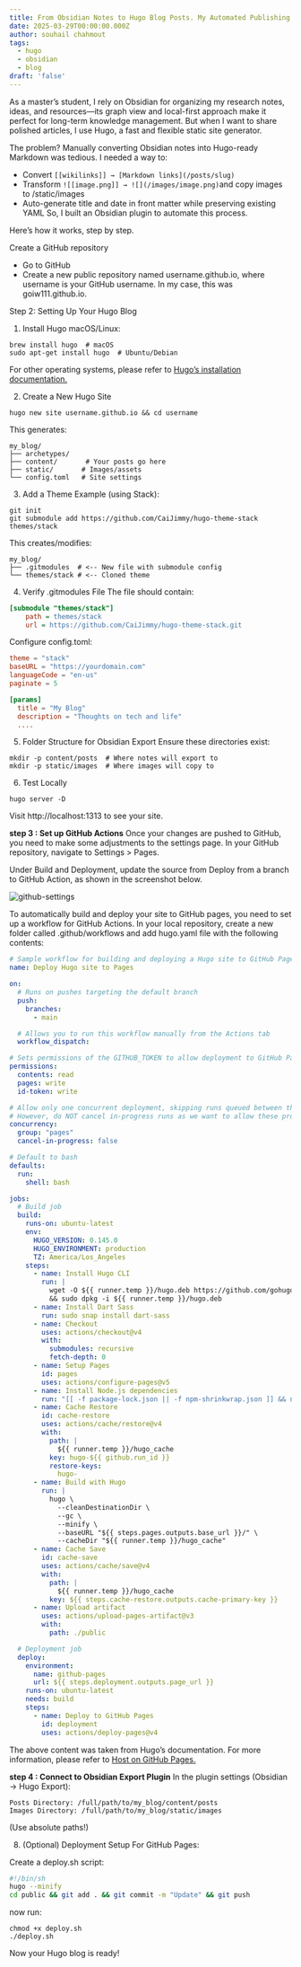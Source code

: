 ```yaml
---
title: From Obsidian Notes to Hugo Blog Posts. My Automated Publishing Workflow
date: 2025-03-29T00:00:00.000Z
author: souhail chahmout
tags:
  - hugo
  - obsidian
  - blog
draft: 'false'
---
```

As a master’s student, I rely on Obsidian for organizing my research notes, ideas, and resources—its graph view and local-first approach make it perfect for long-term knowledge management. But when I want to share polished articles, I use Hugo, a fast and flexible static site generator.

The problem? Manually converting Obsidian notes into Hugo-ready Markdown was tedious. I needed a way to:

- Convert ```[[wikilinks]] → [Markdown links](/posts/slug)```
- Transform ```![[image.png]] → ![](/images/image.png)```and copy images to /static/images
- Auto-generate title and date in front matter while preserving existing YAML
So, I built an Obsidian plugin to automate this process. 

Here’s how it works, step by step.

Create a GitHub repository
- Go to GitHub
- Create a new public repository named username.github.io, where username is your GitHub username. In my case, this was goiw111.github.io.

Step 2: Setting Up Your Hugo Blog

1. Install Hugo
macOS/Linux:

```
brew install hugo  # macOS
sudo apt-get install hugo  # Ubuntu/Debian
```

For other operating systems, please refer to [Hugo’s installation documentation.](https://gohugo.io/installation/)

2. Create a New Hugo Site
```
hugo new site username.github.io && cd username
```

This generates:
```
my_blog/
├── archetypes/
├── content/       # Your posts go here
├── static/       # Images/assets
└── config.toml   # Site settings
```

3. Add a Theme
Example (using Stack):

```
git init
git submodule add https://github.com/CaiJimmy/hugo-theme-stack themes/stack
```

This creates/modifies:

```
my_blog/
├── .gitmodules  # <-- New file with submodule config
└── themes/stack # <-- Cloned theme
```

4. Verify .gitmodules File
The file should contain:

```ini
[submodule "themes/stack"]
	path = themes/stack
	url = https://github.com/CaiJimmy/hugo-theme-stack.git
```

Configure config.toml:
```toml
theme = "stack"
baseURL = "https://yourdomain.com"
languageCode = "en-us"
paginate = 5

[params]
  title = "My Blog"
  description = "Thoughts on tech and life"
  ....
```
5. Folder Structure for Obsidian Export
Ensure these directories exist:

```
mkdir -p content/posts  # Where notes will export to
mkdir -p static/images  # Where images will copy to
```
6. Test Locally
```
hugo server -D
```
Visit http://localhost:1313 to see your site.

**step 3 : Set up GitHub Actions**
Once your changes are pushed to GitHub, you need to make some adjustments to the settings page. In your GitHub repository, navigate to Settings > Pages.

Under Build and Deployment, update the source from Deploy from a branch to GitHub Action, as shown in the screenshot below.

![github-settings](/images/github-settings.png)

To automatically build and deploy your site to GitHub pages, you need to set up a workflow for GitHub Actions. In your local repository, create a new folder called .github/workflows and add hugo.yaml file with the following contents:

```yaml
# Sample workflow for building and deploying a Hugo site to GitHub Pages
name: Deploy Hugo site to Pages

on:
  # Runs on pushes targeting the default branch
  push:
    branches:
      - main

  # Allows you to run this workflow manually from the Actions tab
  workflow_dispatch:

# Sets permissions of the GITHUB_TOKEN to allow deployment to GitHub Pages
permissions:
  contents: read
  pages: write
  id-token: write

# Allow only one concurrent deployment, skipping runs queued between the run in-progress and latest queued.
# However, do NOT cancel in-progress runs as we want to allow these production deployments to complete.
concurrency:
  group: "pages"
  cancel-in-progress: false

# Default to bash
defaults:
  run:
    shell: bash

jobs:
  # Build job
  build:
    runs-on: ubuntu-latest
    env:
      HUGO_VERSION: 0.145.0
      HUGO_ENVIRONMENT: production
      TZ: America/Los_Angeles
    steps:
      - name: Install Hugo CLI
        run: |
          wget -O ${{ runner.temp }}/hugo.deb https://github.com/gohugoio/hugo/releases/download/v${HUGO_VERSION}/hugo_extended_${HUGO_VERSION}_linux-amd64.deb \
          && sudo dpkg -i ${{ runner.temp }}/hugo.deb
      - name: Install Dart Sass
        run: sudo snap install dart-sass
      - name: Checkout
        uses: actions/checkout@v4
        with:
          submodules: recursive
          fetch-depth: 0
      - name: Setup Pages
        id: pages
        uses: actions/configure-pages@v5
      - name: Install Node.js dependencies
        run: "[[ -f package-lock.json || -f npm-shrinkwrap.json ]] && npm ci || true"
      - name: Cache Restore
        id: cache-restore
        uses: actions/cache/restore@v4
        with:
          path: |
            ${{ runner.temp }}/hugo_cache
          key: hugo-${{ github.run_id }}
          restore-keys:
            hugo-
      - name: Build with Hugo
        run: |
          hugo \
	        --cleanDestinationDir \
            --gc \
            --minify \
            --baseURL "${{ steps.pages.outputs.base_url }}/" \
            --cacheDir "${{ runner.temp }}/hugo_cache"
      - name: Cache Save
        id: cache-save
        uses: actions/cache/save@v4
        with:
          path: |
            ${{ runner.temp }}/hugo_cache
          key: ${{ steps.cache-restore.outputs.cache-primary-key }}
      - name: Upload artifact
        uses: actions/upload-pages-artifact@v3
        with:
          path: ./public

  # Deployment job
  deploy:
    environment:
      name: github-pages
      url: ${{ steps.deployment.outputs.page_url }}
    runs-on: ubuntu-latest
    needs: build
    steps:
      - name: Deploy to GitHub Pages
        id: deployment
        uses: actions/deploy-pages@v4
```

The above content was taken from Hugo’s documentation. For more information, please refer to [Host on GitHub Pages.](https://gohugo.io/hosting-and-deployment/hosting-on-github/)

**step 4 : Connect to Obsidian Export Plugin**
In the plugin settings (Obsidian → Hugo Export):

```
Posts Directory: /full/path/to/my_blog/content/posts 
Images Directory: /full/path/to/my_blog/static/images 
```

(Use absolute paths!)

8. (Optional) Deployment Setup
For GitHub Pages:

Create a deploy.sh script:

```bash
#!/bin/sh
hugo --minify
cd public && git add . && git commit -m "Update" && git push
```
now run:
```
chmod +x deploy.sh
./deploy.sh
```
Now your Hugo blog is ready!
